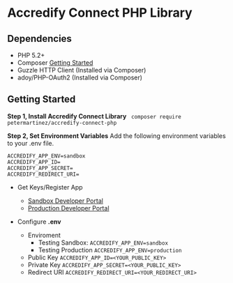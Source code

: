 # Accredify Connect PHP Library

## Dependencies
- PHP 5.2+
- Composer [Getting Started](https://getcomposer.org/)
- Guzzle HTTP Client (Installed via Composer)
- adoy/PHP-OAuth2 (Installed via Composer)

## Getting Started

**Step 1, Install Accredify Connect Library**
``` composer require petermartinez/accredify-connect-php```

**Step 2, Set Environment Variables**  Add the following environment variables to your .env file. 
```
ACCREDIFY_APP_ENV=sandbox
ACCREDIFY_APP_ID=
ACCREDIFY_APP_SECRET=
ACCREDIFY_REDIRECT_URI=
```

- Get Keys/Register App
    - [Sandbox Developer Portal](https://developer.sandbox.accredify.com)
    - [Production Developer Portal](https://developer.accredify.com)

- Configure **.env** 
    - Enviroment
        - Testing Sandbox: ```ACCREDIFY_APP_ENV=sandbox```
        - Testing Production ```ACCREDIFY_APP_ENV=production```
    - Public Key ```ACCREDIFY_APP_ID=<YOUR_PUBLIC_KEY>```
    - Private Key ```ACCREDIFY_APP_SECRET=<YOUR_PUBLIC_KEY>```
    - Redirect URI ```ACCREDIFY_REDIRECT_URI=<YOUR_REDIRECT_URI>```

